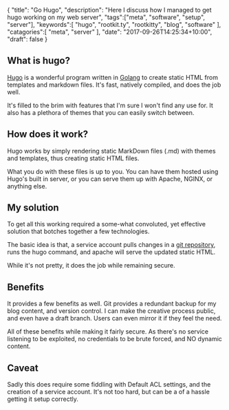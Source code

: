 {
	"title": "Go Hugo",
	"description": "Here I discuss how I managed to get hugo working on my web server",
	"tags":["meta", "software", "setup", "server"],
	"keywords":[
		"hugo",
		"rootkit.ty",
		"rootkitty",
		"blog",
		"software"
	],
	"catagories":[
		"meta",
		"server"
	],
	"date": "2017-09-26T14:25:34+10:00",
	"draft": false
}

## What is hugo?
[Hugo](https://gohugo.io) is a wonderful program written in [Golang](https://golang.org/) to create static HTML from templates and markdown files. It's fast, natively compiled, and does the job well.
<!--more-->
It's filled to the brim with features that I'm sure I won't find any use for. It also has a plethora of themes that you can easily switch between.

## How does it work?
Hugo works by simply rendering static MarkDown files (.md) with themes and templates, thus creating static HTML files.

What you do with these files is up to you. You can have them hosted using Hugo's built in server, or you can serve them up with Apache, NGINX, or anything else.

## My solution
To get all this working required a some-what convoluted, yet effective solution that botches together a few technologies.

The basic idea is that, a service account pulls changes in a [git repository](https://gitgud.io/rootkit.ty/rootkitty.tech/), runs the hugo command, and apache will serve the updated static HTML.

While it's not pretty, it does the job while remaining secure.

## Benefits
It provides a few benefits as well. Git provides a redundant backup for my blog content, and version control. I can make the creative process public, and even have a draft branch. Users can even mirror it if they feel the need.

All of these benefits while making it fairly secure. As there's no service listening to be exploited, no credentials to be brute forced, and NO dynamic content.

## Caveat
Sadly this does require some fiddling with Default ACL settings, and the creation of a service account. It's not too hard, but can be a of a hassle getting it setup correctly.
